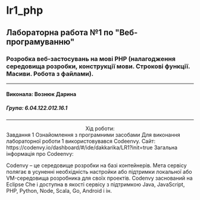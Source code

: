 # lr1_php
## Лабораторна работа №1 по "Веб-програмуванню"
### Розробка веб-застосувань на мові PHP (налагодження середовища розробки, конструкції мови. Строкові функції. Масиви. Робота з файлами).

***
#### Виконала: Вознюк Дарина
##### Група: 6.04.122.012.16.1

***

<center>Хід роботи:</center>
Завдання 1
Ознайомлення з програмними засобами
Для виконання лабораторної роботи 1 використовувався Codeenvy.
Сайт: https://codenvy.io/dashboard/#/ide/dakkarika/LR1?init=true
Загальна інформація про Codeenvy:

Codenvy – це середовище розробки на базі контейнерів. Мета сервісу полягає в усуненні необхідність настройки або підтримки локальної або VM-середовища розробника для своїх проектів.
Codenvy заснований на Eclipse Che і доступна в якості сервісу з підтримкою Java, JavaScript, PHP, Python, Node, Scala, Go, Android і ін.

